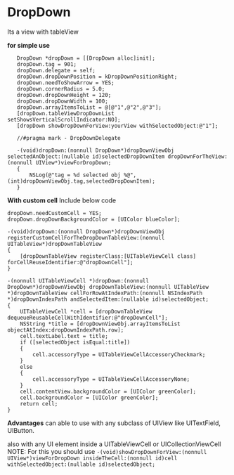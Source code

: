 # DropDown

Its a view with tableView

<B>for simple use</B>

```
   DropDown *dropDown = [[DropDown alloc]init];
   dropDown.tag = 901;
   dropDown.delegate = self;
   dropDown.dropDownPosition = kDropDownPositionRight;
   dropDown.needToShowArrow = YES;
   dropDown.cornerRadius = 5.0;
   dropDown.dropDownHeight = 120;
   dropDown.dropDownWidth = 100;
   dropDown.arrayItemsToList = @[@"1",@"2",@"3"];
   [dropDown.tableViewDropDownList setShowsVerticalScrollIndicator:NO];
   [dropDown showDropDownForView:yourView withSelectedObject:@"1"];

   //#pragma mark - DropDownDelegate

   -(void)dropDown:(nonnull DropDown*)dropDownViewObj selectedAnObject:(nullable id)selectedDropDownItem dropDownForTheView:(nonnull UIView*)viewForDropDown;
   {
       NSLog(@"tag = %d selected obj %@",(int)dropDownViewObj.tag,selectedDropDownItem);
   }
```


<B>With custom cell</B>
Include below code

```
dropDown.needCustomCell = YES;
dropDown.dropDownBackgroundColor = [UIColor blueColor];

-(void)dropDown:(nonnull DropDown*)dropDownViewObj registerCustomCellForTheDropDownTableView:(nonnull UITableView*)dropDownTableView
{
    [dropDownTableView registerClass:[UITableViewCell class] forCellReuseIdentifier:@"dropDownCell"];
}

-(nonnull UITableViewCell *)dropDown:(nonnull DropDown*)dropDownViewObj dropDownTableView:(nonnull UITableView *)dropDownTableView cellForRowAtIndexPath:(nonnull NSIndexPath *)dropDownIndexPath andSelectedItem:(nullable id)selectedObject;
{
    UITableViewCell *cell = [dropDownTableView dequeueReusableCellWithIdentifier:@"dropDownCell"];
    NSString *title = [dropDownViewObj.arrayItemsToList objectAtIndex:dropDownIndexPath.row];
    cell.textLabel.text = title;
    if ([selectedObject isEqual:title])
    {
        cell.accessoryType = UITableViewCellAccessoryCheckmark;
    }
    else
    {
        cell.accessoryType = UITableViewCellAccessoryNone;
    }
    cell.contentView.backgroundColor = [UIColor greenColor];
    cell.backgroundColor = [UIColor greenColor];
    return cell;
}
```


<B>Advantages</B>
   can able to use with any subclass of UIView like UITextField, UIButton.

   also with any UI element inside a UITableViewCell or UICollectionViewCell NOTE: For this you should use 
```-(void)showDropDownForView:(nonnull UIView*)viewForDropDown insideTheCell:(nonnull id)cell withSelectedObject:(nullable id)selectedObject;```

